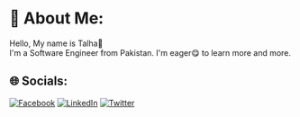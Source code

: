 # 💫 About Me:
Hello, My name is Talha👦<br>I'm a Software Engineer from Pakistan. I'm eager😋 to learn more and more.


## 🌐 Socials:
[![Facebook](https://img.shields.io/badge/Facebook-%231877F2.svg?logo=Facebook&logoColor=white)](https://facebook.com/https://www.facebook.com/profile.php?id=100012027219942) [![LinkedIn](https://img.shields.io/badge/LinkedIn-%230077B5.svg?logo=linkedin&logoColor=white)](https://linkedin.com/in/https://www.linkedin.com/in/talha-khalid-6307831b6/) [![Twitter](https://img.shields.io/badge/Twitter-%231DA1F2.svg?logo=Twitter&logoColor=white)](https://twitter.com/@innerdebt) 


